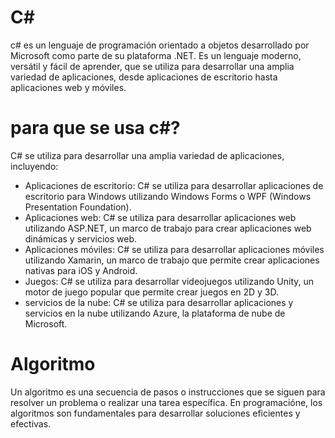 # C# 
c# es un lenguaje de programación orientado a objetos desarrollado por Microsoft como parte de su plataforma .NET. Es un lenguaje moderno, versátil y fácil de aprender, que se utiliza para desarrollar una amplia variedad de aplicaciones, desde aplicaciones de escritorio hasta aplicaciones web y móviles.

# para que se usa c#?
C# se utiliza para desarrollar una amplia variedad de aplicaciones, incluyendo:
- Aplicaciones de escritorio: C# se utiliza para desarrollar aplicaciones de escritorio para Windows utilizando Windows Forms o WPF (Windows Presentation Foundation).
- Aplicaciones web: C# se utiliza para desarrollar aplicaciones web utilizando ASP.NET, un marco de trabajo para crear aplicaciones web dinámicas y servicios web.
- Aplicaciones móviles: C# se utiliza para desarrollar aplicaciones móviles utilizando Xamarin, un marco de trabajo que permite crear aplicaciones nativas para iOS y Android.
- Juegos: C# se utiliza para desarrollar videojuegos utilizando Unity, un motor de juego popular que permite crear juegos en 2D y 3D.
- servicios de la nube: C# se utiliza para desarrollar aplicaciones y servicios en la nube utilizando Azure, la plataforma de nube de Microsoft.

# Algoritmo 
Un algoritmo es una secuencia de pasos o instrucciones que se siguen para resolver un problema o realizar una tarea específica. En programacióne, los algoritmos son fundamentales para desarrollar soluciones eficientes y efectivas.